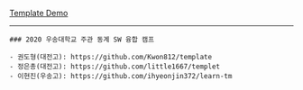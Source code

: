 [Template Demo](https://sonata-bell.github.io/learn-teachable-machine/template/)

---

    ### 2020 우송대학교 주관 동계 SW 융합 캠프

    - 권도형(대전고): https://github.com/Kwon812/template
    - 정은총(대전고): https://github.com/little1667/templet
    - 이현진(우송고): https://github.com/ihyeonjin372/learn-tm
